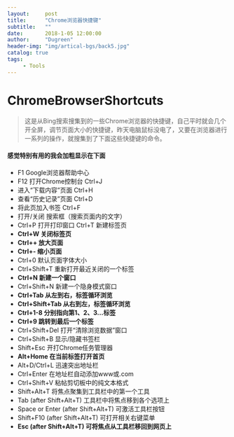 ```yaml
---
layout:     post
title:      "Chrome浏览器快捷键"
subtitle:   ""
date:       2018-1-05 12:00:00
author:     "Dugreen"
header-img: "img/artical-bgs/back5.jpg"
catalog: true
tags:
     - Tools
---
```


# ChromeBrowserShortcuts

> 这是从Bing搜索搜集到的一些Chrome浏览器的快捷键，自己平时就会几个开全屏，调节页面大小的快捷键，昨天电脑鼠标没电了，又要在浏览器进行一系列的操作，就搜集到了下面这些快捷键的命令。

#### 感觉特别有用的我会加粗显示在下面

* F1 Google浏览器帮助中心
* F12 打开Chrome控制台 Ctrl+J
* 进入“下载内容”页面 Ctrl+H 
* 查看“历史记录”页面 Ctrl+D 
* 将此页加入书签 Ctrl+F 
* 打开/关闭 搜索框（搜索页面内的文字） 
* Ctrl+P 打开打印窗口 Ctrl+T 新建标签页 
* **Ctrl+W 关闭标签页** 
* **Ctrl++ 放大页面** 
* **Ctrl+- 缩小页面**
* Ctrl+0 默认页面字体大小 
* Ctrl+Shift+T 重新打开最近关闭的一个标签 
* **Ctrl+N 新建一个窗口** 
* Ctrl+Shift+N 新建一个隐身模式窗口 
* **Ctrl+Tab 从左到右，标签循环浏览** 
* **Ctrl+Shift+Tab 从右到左，标签循环浏览** 
* **Ctrl+1-8 分别指向第1、2、3...标签**
* **Ctrl+9 跳转到最后一个标签**
* Ctrl+Shift+Del 打开“清除浏览数据”窗口 
* Ctrl+Shift+B 显示/隐藏书签栏 
* Shift+Esc 开打Chrome任务管理器 
* **Alt+Home 在当前标签打开首页** 
* Alt+D/Ctrl+L 迅速突出地址栏 
* Ctrl+Enter 在地址栏自动添加www或.com 
* Ctrl+Shift+V 粘帖剪切板中的纯文本格式 
* Shift+Alt+T 将焦点聚集到工具栏中的第一个工具 
* Tab (after Shift+Alt+T) 工具栏中将焦点移到各个选项上 
* Space or Enter (after Shift+Alt+T) 可激活工具栏按钮 
* Shift+F10 (after Shift+Alt+T) 可打开相关右键菜单 
* **Esc (after Shift+Alt+T) 可将焦点从工具栏移回到网页上**

